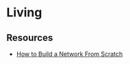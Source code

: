# Living

## Resources

* [How to Build a Network From Scratch](https://www.inc.com/danielle-herzberg/how-to-build-a-network-from-scratch.html)

